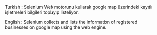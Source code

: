 Turkish : 
Selenium Web motorunu kullarak google map üzerindeki kayıtlı işletmeleri bilgileri toplayıp listeliyor. 

English :
Selenium collects and lists the information of registered businesses on google map using the web engine. 
